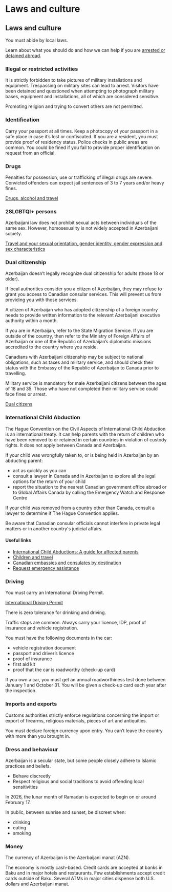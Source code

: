 # Laws and culture

## Laws and culture

You must abide by local laws.

Learn about what you should do and how we can help if you are [arrested or detained abroad](http://travel.gc.ca/assistance/emergency-info/arrest-detention).

### Illegal or restricted activities

It is strictly forbidden to take pictures of military installations and equipment. Trespassing on military sites can lead to arrest. Visitors have been detained and questioned when attempting to photograph military bases, equipment and installations, all of which are considered sensitive.

Promoting religion and trying to convert others are not permitted.

### Identification

Carry your passport at all times. Keep a photocopy of your passport in a safe place in case it’s lost or confiscated. If you are a resident, you must provide proof of residency status. Police checks in public areas are common. You could be fined if you fail to provide proper identification on request from an official.

### Drugs

Penalties for possession, use or trafficking of illegal drugs are severe. Convicted offenders can expect jail sentences of 3 to 7 years and/or heavy fines.

[Drugs, alcohol and travel](https://travel.gc.ca/travelling/health-safety/drugs)

### 2SLGBTQI+ persons

Azerbaijani law does not prohibit sexual acts between individuals of the same sex. However, homosexuality is not widely accepted in Azerbaijani society.

[Travel and your sexual orientation, gender identity, gender expression and sex characteristics](https://travel.gc.ca/travelling/health-safety/lgbt-travel)

### Dual citizenship

Azerbaijan doesn’t legally recognize dual citizenship for adults (those 18 or older).

If local authorities consider you a citizen of Azerbaijan, they may refuse to grant you access to Canadian consular services. This will prevent us from providing you with those services.

A citizen of Azerbaijan who has adopted citizenship of a foreign country needs to provide written information to the relevant Azerbaijani executive authority within a month.

If you are in Azerbaijan, refer to the State Migration Service. If you are outside of the country, then refer to the Ministry of Foreign Affairs of Azerbaijan or one of the Republic of Azerbaijan’s diplomatic missions accredited to the country where you reside.

Canadians with Azerbaijani citizenship may be subject to national obligations, such as taxes and military service, and should check their status with the Embassy of the Republic of Azerbaijan to Canada prior to travelling.

Military service is mandatory for male Azerbaijani citizens between the ages of 18 and 35. Those who have not completed their military service could face fines or arrest.

[Dual citizens](https://travel.gc.ca/travelling/documents/dual-citizenship?_ga=2.213312148.1604988387.1722891959-1748139045.1691506137)

### International Child Abduction

The Hague Convention on the Civil Aspects of International Child Abduction is an international treaty. It can help parents with the return of children who have been removed to or retained in certain countries in violation of custody rights. It does not apply between Canada and Azerbaijan.

If your child was wrongfully taken to, or is being held in Azerbaijan by an abducting parent:

* act as quickly as you can
* consult a lawyer in Canada and in Azerbaijan to explore all the legal options for the return of your child
* report the situation to the nearest Canadian government office abroad or to Global Affairs Canada by calling the Emergency Watch and Response Centre

If your child was removed from a country other than Canada, consult a lawyer to determine if The Hague Convention applies.

Be aware that Canadian consular officials cannot interfere in private legal matters or in another country's judicial affairs.

#### Useful links

* [International Child Abductions: A guide for affected parents](https://travel.gc.ca/travelling/publications/international-child-abductions)
* [Children and travel](https://travel.gc.ca/travelling/children)
* [Canadian embassies and consulates by destination](https://travel.gc.ca/assistance/embassies-consulates)
* [Request emergency assistance](https://travel.gc.ca/assistance/emergency-assistance)

### Driving

You must carry an International Driving Permit.

[International Driving Permit](https://travel.gc.ca/travelling/documents/international-driving-permit)

There is zero tolerance for drinking and driving.

Traffic stops are common. Always carry your licence, IDP, proof of insurance and vehicle registration.

You must have the following documents in the car:

* vehicle registration document
* passport and driver’s licence
* proof of insurance
* first aid kit
* proof that the car is roadworthy (check-up card)

If you own a car, you must get an annual roadworthiness test done between January 1 and October 31. You will be given a check-up card each year after the inspection.

### Imports and exports

Customs authorities strictly enforce regulations concerning the import or export of firearms, religious materials, pieces of art and antiquities.

You must declare foreign currency upon entry. You can’t leave the country with more than you brought in.

### Dress and behaviour

Azerbaijan is a secular state, but some people closely adhere to Islamic practices and beliefs.

* Behave discreetly
* Respect religious and social traditions to avoid offending local sensitivities

In 2026, the lunar month of Ramadan is expected to begin on or around February 17.

In public, between sunrise and sunset, be discreet when:

* drinking
* eating
* smoking

### Money

The currency of Azerbaijan is the Azerbaijani manat (AZN).

The economy is mostly cash-based. Credit cards are accepted at banks in Baku and in major hotels and restaurants. Few establishments accept credit cards outside of Baku. Several ATMs in major cities dispense both U.S. dollars and Azerbaijani manat.